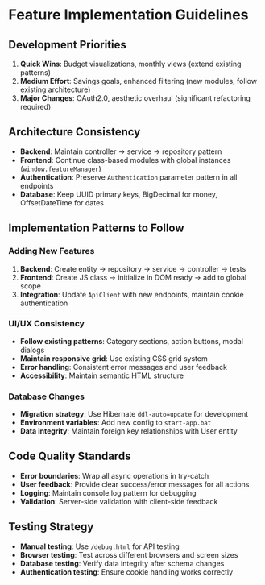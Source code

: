 # Feature Implementation Guidelines

## Development Priorities
1. **Quick Wins**: Budget visualizations, monthly views (extend existing patterns)
2. **Medium Effort**: Savings goals, enhanced filtering (new modules, follow existing architecture)
3. **Major Changes**: OAuth2.0, aesthetic overhaul (significant refactoring required)

## Architecture Consistency
- **Backend**: Maintain controller → service → repository pattern
- **Frontend**: Continue class-based modules with global instances (`window.featureManager`)
- **Authentication**: Preserve `Authentication` parameter pattern in all endpoints
- **Database**: Keep UUID primary keys, BigDecimal for money, OffsetDateTime for dates

## Implementation Patterns to Follow

### Adding New Features
1. **Backend**: Create entity → repository → service → controller → tests
2. **Frontend**: Create JS class → initialize in DOM ready → add to global scope
3. **Integration**: Update `ApiClient` with new endpoints, maintain cookie authentication

### UI/UX Consistency
- **Follow existing patterns**: Category sections, action buttons, modal dialogs
- **Maintain responsive grid**: Use existing CSS grid system
- **Error handling**: Consistent error messages and user feedback
- **Accessibility**: Maintain semantic HTML structure

### Database Changes
- **Migration strategy**: Use Hibernate `ddl-auto=update` for development
- **Environment variables**: Add new config to `start-app.bat`
- **Data integrity**: Maintain foreign key relationships with User entity

## Code Quality Standards
- **Error boundaries**: Wrap all async operations in try-catch
- **User feedback**: Provide clear success/error messages for all actions
- **Logging**: Maintain console.log pattern for debugging
- **Validation**: Server-side validation with client-side feedback

## Testing Strategy
- **Manual testing**: Use `/debug.html` for API testing
- **Browser testing**: Test across different browsers and screen sizes
- **Database testing**: Verify data integrity after schema changes
- **Authentication testing**: Ensure cookie handling works correctly
